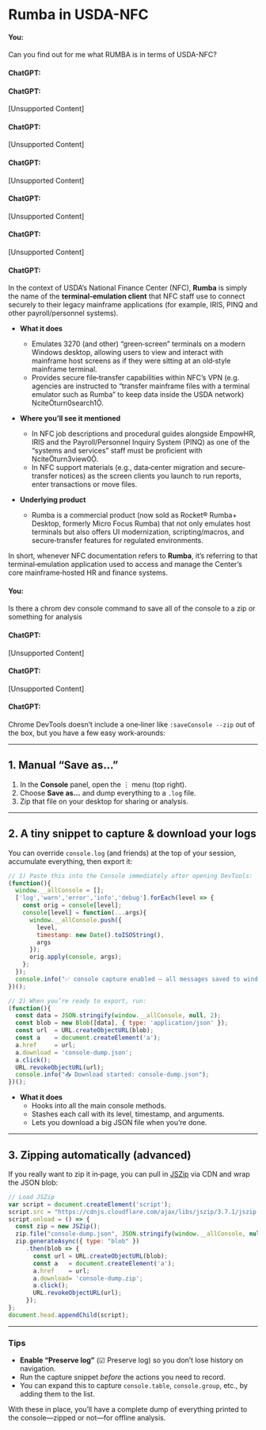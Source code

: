 # Rumba in USDA-NFC

#### You:
Can you find out for me what RUMBA is in terms of USDA-NFC? 

#### ChatGPT:


#### ChatGPT:
\[Unsupported Content]


#### ChatGPT:
\[Unsupported Content]


#### ChatGPT:
\[Unsupported Content]


#### ChatGPT:
\[Unsupported Content]


#### ChatGPT:
\[Unsupported Content]


#### ChatGPT:
In the context of USDA’s National Finance Center (NFC), **Rumba** is simply the name of the **terminal‐emulation client** that NFC staff use to connect securely to their legacy mainframe applications (for example, IRIS, PINQ and other payroll/personnel systems).

- **What it does**
  - Emulates 3270 (and other) “green‐screen” terminals on a modern Windows desktop, allowing users to view and interact with mainframe host screens as if they were sitting at an old‐style mainframe terminal.
  - Provides secure file‐transfer capabilities within NFC’s VPN (e.g. agencies are instructed to “transfer mainframe files with a terminal emulator such as Rumba” to keep data inside the USDA network) citeturn0search1.

- **Where you’ll see it mentioned**
  - In NFC job descriptions and procedural guides alongside EmpowHR, IRIS and the Payroll/Personnel Inquiry System (PINQ) as one of the “systems and services” staff must be proficient with citeturn3view0.
  - In NFC support materials (e.g., data‐center migration and secure‐transfer notices) as the screen clients you launch to run reports, enter transactions or move files.

- **Underlying product**
  - Rumba is a commercial product (now sold as Rocket® Rumba+ Desktop, formerly Micro Focus Rumba) that not only emulates host terminals but also offers UI modernization, scripting/macros, and secure‑transfer features for regulated environments.

In short, whenever NFC documentation refers to **Rumba**, it’s referring to that terminal‐emulation application used to access and manage the Center’s core mainframe‑hosted HR and finance systems.


#### You:
Is there a chrom dev console command to save all of the console to a zip or something for analysis

#### ChatGPT:
\[Unsupported Content]


#### ChatGPT:
\[Unsupported Content]


#### ChatGPT:
Chrome DevTools doesn’t include a one‑liner like `:saveConsole --zip` out of the box, but you have a few easy work‑arounds:

---

## 1. Manual “Save as…”

1. In the **Console** panel, open the ⋮ menu (top right).
2. Choose **Save as…** and dump everything to a `.log` file.
3. Zip that file on your desktop for sharing or analysis.

---

## 2. A tiny snippet to capture & download your logs

You can override `console.log` (and friends) at the top of your session, accumulate everything, then export it:

```js
// 1) Paste this into the Console immediately after opening DevTools:
(function(){
  window.__allConsole = [];
  ['log','warn','error','info','debug'].forEach(level => {
    const orig = console[level];
    console[level] = function(...args){
      window.__allConsole.push({
        level,
        timestamp: new Date().toISOString(),
        args
      });
      orig.apply(console, args);
    };
  });
  console.info("✅ console capture enabled – all messages saved to window.__allConsole");
})();

// 2) When you’re ready to export, run:
(function(){
  const data = JSON.stringify(window.__allConsole, null, 2);
  const blob = new Blob([data], { type: 'application/json' });
  const url  = URL.createObjectURL(blob);
  const a    = document.createElement('a');
  a.href     = url;
  a.download = 'console‑dump.json';
  a.click();
  URL.revokeObjectURL(url);
  console.info("📥 Download started: console‑dump.json");
})();
```

- **What it does**
  - Hooks into all the main console methods.
  - Stashes each call with its level, timestamp, and arguments.
  - Lets you download a big JSON file when you’re done.

---

## 3. Zipping automatically (advanced)

If you really want to zip it in‑page, you can pull in [JSZip](https://stuk.github.io/jszip/) via CDN and wrap the JSON blob:

```js
// Load JSZip
var script = document.createElement('script');
script.src = "https://cdnjs.cloudflare.com/ajax/libs/jszip/3.7.1/jszip.min.js";
script.onload = () => {
  const zip = new JSZip();
  zip.file("console‑dump.json", JSON.stringify(window.__allConsole, null, 2));
  zip.generateAsync({ type: "blob" })
     .then(blob => {
       const url = URL.createObjectURL(blob);
       const a   = document.createElement('a');
       a.href    = url;
       a.download= 'console‑dump.zip';
       a.click();
       URL.revokeObjectURL(url);
     });
};
document.head.appendChild(script);
```

---

### Tips

- **Enable “Preserve log”** (☑ Preserve log) so you don’t lose history on navigation.
- Run the capture snippet *before* the actions you need to record.
- You can expand this to capture `console.table`, `console.group`, etc., by adding them to the list.

With these in place, you’ll have a complete dump of everything printed to the console—zipped or not—for offline analysis.
